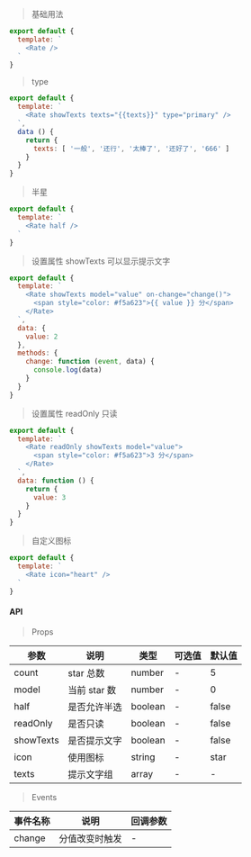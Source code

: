 > 基础用法

```js
export default {
  template: `
    <Rate />
  `
}
```

> type

```js
export default {
  template: `
    <Rate showTexts texts="{{texts}}" type="primary" />
  `,
  data () {
    return {
      texts: [ '一般', '还行', '太棒了', '还好了', '666' ]
    }
  }
}
```

> 半星

```js
export default {
  template: `
    <Rate half /> 
  `
}
```

> 设置属性 showTexts 可以显示提示文字

```js
export default {
  template: `
    <Rate showTexts model="value" on-change="change()">
      <span style="color: #f5a623">{{ value }} 分</span>
    </Rate>
  `,
  data: {
    value: 2
  },
  methods: {
    change: function (event, data) {
      console.log(data)
    }
  }
}
```

> 设置属性 readOnly 只读

```js
export default {
  template: `
    <Rate readOnly showTexts model="value">
      <span style="color: #f5a623">3 分</span>
    </Rate>
  `,
  data: function () {
    return {
      value: 3
    }
  }
}
```

> 自定义图标

```js
export default {
  template: `
    <Rate icon="heart" />
  `
}
```

#### API

> Props

参数 | 说明 | 类型 | 可选值 | 默认值
---|---|---|---|---
count | star 总数 | number | - | 5
model | 当前 star 数 | number | - | 0
half | 是否允许半选 | boolean | - | false
readOnly | 是否只读 | boolean | - | false
showTexts | 是否提示文字 | boolean | - | false
icon | 使用图标 | string | - | star
texts | 提示文字组 | array | - | -
 

> Events

事件名称 | 说明 | 回调参数
---|---|---
change | 分值改变时触发 | -
